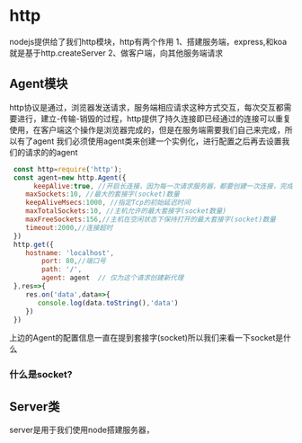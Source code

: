 # http
   nodejs提供给了我们http模块，http有两个作用
   1、搭建服务端，express,和koa就是基于http.createServer
   2、做客户端，向其他服务端请求

## Agent模块
   http协议是通过，浏览器发送请求，服务端相应请求这种方式交互，每次交互都需要进行，建立-传输-销毁的过程，http提供了持久连接即已经通过的连接可以重复使用，在客户端这个操作是浏览器完成的，但是在服务端需要我们自己来完成，所以有了agent
   我们必须使用agent类来创建一个实例化，进行配置之后再去设置我们的请求的的agent

```JavaScript
 const http=require('http');
 const agent=new http.Agent({
      keepAlive:true, //开启长连接，因为每一次请求服务器，都要创建一次连接，完成后关闭，所以开启keep-live后会使得连接持续有效
    maxSockets:10, //最大的套接字(socket)数量
    keepAliveMsecs:1000, //指定Tcp的初始延迟时间
    maxTotalSockets:10, //主机允许的最大套接字(socket数量)
    maxFreeSockets:156,//主机在空闲状态下保持打开的最大套接字(socket)数量
    timeout:2000,//连接超时
 })
 http.get({
    hostname: 'localhost', 
        port: 80,//端口号
        path: '/',
        agent: agent  // 仅为这个请求创建新代理
 },res=>{
    res.on('data',data=>{
       console.log(data.toString(),'data')
    })
 })
```
 上边的Agent的配置信息一直在提到套接字(socket)所以我们来看一下socket是什么
 ### 什么是socket?
   
## Server类 
  server是用于我们使用node搭建服务器，